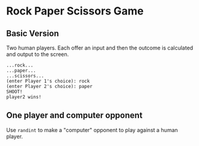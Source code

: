 # Rock Paper Scissors Game

## Basic Version

Two human players. Each offer an input and then the outcome is calculated and output to the screen.

```
...rock...
...paper...
...scissors...
(enter Player 1's choice): rock
(enter Player 2's choice): paper
SHOOT!
player2 wins!
```

## One player and computer opponent

Use `randint` to make a "computer" opponent to play against a human player. 